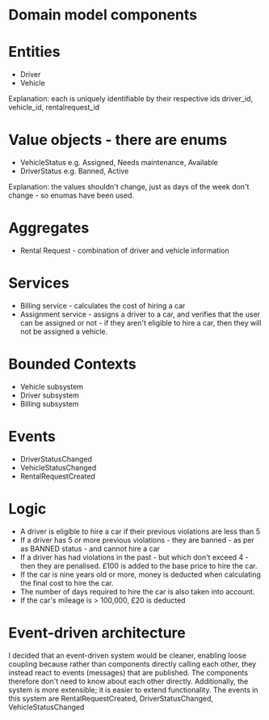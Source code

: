 # Domain model components

# Entities
* Driver
* Vehicle


Explanation: each is uniquely identifiable by their respective ids driver_id, vehicle_id, rentalrequest_id

# Value objects - there are enums 
* VehicleStatus e.g. Assigned, Needs maintenance, Available
* DriverStatus e.g. Banned, Active

Explanation: the values shouldn't change, just as days of the week don't change - so enumas have been used.


# Aggregates
* Rental Request - combination of driver and vehicle information

# Services
* Billing service - calculates the cost of hiring a car
* Assignment service - assigns a driver to a car, and verifies that the user can be assigned or not - if they aren't eligible to hire a car, then they will not be assigned a vehicle.

# Bounded Contexts

* Vehicle subsystem
* Driver subsystem
* Billing subsystem

# Events

* DriverStatusChanged
* VehicleStatusChanged
* RentalRequestCreated

# Logic

* A driver is eligible to hire a car if their previous violations are less than 5
* If a driver has 5 or more previous violations - they are banned - as per as BANNED status - and cannot hire a car
* If a driver has had violations in the past - but which don't exceed 4 - then they are penalised. £100 is added to the base price to hire the car.
* If the car is nine years old or more, money is deducted when calculating the final cost to hire the car.
* The number of days required to hire the car is also taken into account.
* If the car's mileage is > 100,000, £20 is deducted


# Event-driven architecture

I decided that an event-driven system would be cleaner, enabling loose coupling because rather than components directly calling each other, they instead react to events (messages) that are published. The components therefore don't need to know about each other directly.
Additionally, the system is more extensible; it is easier to extend functionality.
The events in this system are RentalRequestCreated, DriverStatusChanged, VehicleStatusChanged

